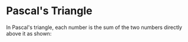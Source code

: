 # Pascal's Triangle
In Pascal's triangle, each number is the sum of the two numbers directly above it as shown: